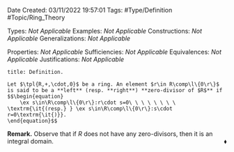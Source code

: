 <div class="topSpace"></div>

Date Created: 03/11/2022 19:57:01
Tags: #Type/Definition #Topic/Ring_Theory

Types: <i>Not Applicable</i>
Examples: <i>Not Applicable</i>
Constructions: <i>Not Applicable</i>
Generalizations: <i>Not Applicable</i>

Properties: <i>Not Applicable</i>
Sufficiencies: <i>Not Applicable</i>
Equivalences: <i>Not Applicable</i>
Justifications: <i>Not Applicable</i>

``` ad-Definition
title: Definition.

Let $\tpl{R,+,\cdot,0}$ be a ring. An element $r\in R\comp\l\{0\r\}$ is said to be a **left** (resp. **right**) **zero-divisor of $R$** if
$$\begin{equation}
    \ex s\in\R\comp\l\{0\r\}:r\cdot s=0\ \ \ \ \ \ \ \ \textrm{\it{(resp.} } \ex s\in\R\comp\l\{0\r\}:s\cdot r=0\textrm{\it{)}}.
\end{equation}$$

```

<b>Remark.</b> Observe that if $R$ does not have any zero-divisors, then it is an integral domain.<span style="float:right;">$\blacklozenge$</span>
